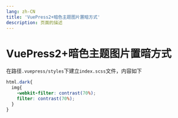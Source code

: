 ```yaml
---
lang: zh-CN
title: 'VuePress2+暗色主题图片置暗方式'
description: 页面的描述
---
```



# VuePress2+暗色主题图片置暗方式


在路径`.vuepress/styles`下建立`index.scss`文件，内容如下
```scss
html.dark{
  img{
    -webkit-filter: contrast(70%);
    filter: contrast(70%);
  }
}
```


<Comment></Comment>
